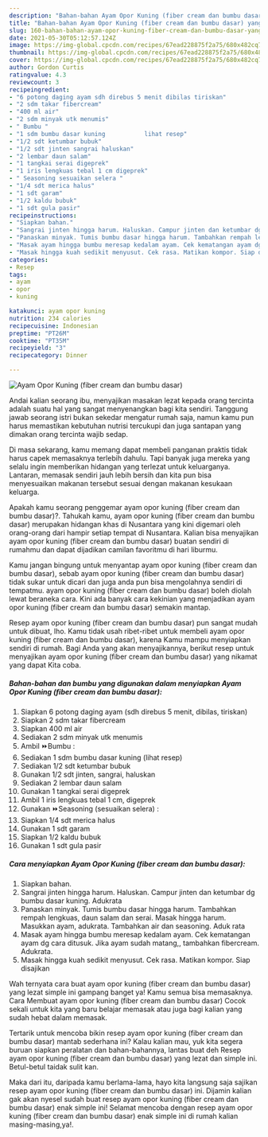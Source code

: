 ```yaml
---
description: "Bahan-bahan Ayam Opor Kuning (fiber cream dan bumbu dasar) yang nikmat dan Mudah Dibuat"
title: "Bahan-bahan Ayam Opor Kuning (fiber cream dan bumbu dasar) yang nikmat dan Mudah Dibuat"
slug: 160-bahan-bahan-ayam-opor-kuning-fiber-cream-dan-bumbu-dasar-yang-nikmat-dan-mudah-dibuat
date: 2021-05-30T05:12:57.124Z
image: https://img-global.cpcdn.com/recipes/67ead228875f2a75/680x482cq70/ayam-opor-kuning-fiber-cream-dan-bumbu-dasar-foto-resep-utama.jpg
thumbnail: https://img-global.cpcdn.com/recipes/67ead228875f2a75/680x482cq70/ayam-opor-kuning-fiber-cream-dan-bumbu-dasar-foto-resep-utama.jpg
cover: https://img-global.cpcdn.com/recipes/67ead228875f2a75/680x482cq70/ayam-opor-kuning-fiber-cream-dan-bumbu-dasar-foto-resep-utama.jpg
author: Gordon Curtis
ratingvalue: 4.3
reviewcount: 3
recipeingredient:
- "6 potong daging ayam sdh direbus 5 menit dibilas tiriskan"
- "2 sdm takar fibercream"
- "400 ml air"
- "2 sdm minyak utk menumis"
- " Bumbu "
- "1 sdm bumbu dasar kuning           lihat resep"
- "1/2 sdt ketumbar bubuk"
- "1/2 sdt jinten sangrai haluskan"
- "2 lembar daun salam"
- "1 tangkai serai digeprek"
- "1 iris lengkuas tebal 1 cm digeprek"
- " Seasoning sesuaikan selera "
- "1/4 sdt merica halus"
- "1 sdt garam"
- "1/2 kaldu bubuk"
- "1 sdt gula pasir"
recipeinstructions:
- "Siapkan bahan."
- "Sangrai jinten hingga harum. Haluskan. Campur jinten dan ketumbar dg bumbu dasar kuning. Adukrata"
- "Panaskan minyak. Tumis bumbu dasar hingga harum. Tambahkan rempah lengkuas, daun salam dan serai. Masak hingga harum. Masukkan ayam, adukrata. Tambahkan air dan seasoning. Aduk rata"
- "Masak ayam hingga bumbu meresap kedalam ayam. Cek kematangan ayam dg cara ditusuk. Jika ayam sudah matang,, tambahkan fibercream. Adukrata."
- "Masak hingga kuah sedikit menyusut. Cek rasa. Matikan kompor. Siap disajikan"
categories:
- Resep
tags:
- ayam
- opor
- kuning

katakunci: ayam opor kuning 
nutrition: 234 calories
recipecuisine: Indonesian
preptime: "PT26M"
cooktime: "PT35M"
recipeyield: "3"
recipecategory: Dinner

---
```



![Ayam Opor Kuning (fiber cream dan bumbu dasar)](https://img-global.cpcdn.com/recipes/67ead228875f2a75/680x482cq70/ayam-opor-kuning-fiber-cream-dan-bumbu-dasar-foto-resep-utama.jpg)

Andai kalian seorang ibu, menyajikan masakan lezat kepada orang tercinta adalah suatu hal yang sangat menyenangkan bagi kita sendiri. Tanggung jawab seorang istri bukan sekedar mengatur rumah saja, namun kamu pun harus memastikan kebutuhan nutrisi tercukupi dan juga santapan yang dimakan orang tercinta wajib sedap.

Di masa  sekarang, kamu memang dapat membeli panganan praktis tidak harus capek memasaknya terlebih dahulu. Tapi banyak juga mereka yang selalu ingin memberikan hidangan yang terlezat untuk keluarganya. Lantaran, memasak sendiri jauh lebih bersih dan kita pun bisa menyesuaikan makanan tersebut sesuai dengan makanan kesukaan keluarga. 



Apakah kamu seorang penggemar ayam opor kuning (fiber cream dan bumbu dasar)?. Tahukah kamu, ayam opor kuning (fiber cream dan bumbu dasar) merupakan hidangan khas di Nusantara yang kini digemari oleh orang-orang dari hampir setiap tempat di Nusantara. Kalian bisa menyajikan ayam opor kuning (fiber cream dan bumbu dasar) buatan sendiri di rumahmu dan dapat dijadikan camilan favoritmu di hari liburmu.

Kamu jangan bingung untuk menyantap ayam opor kuning (fiber cream dan bumbu dasar), sebab ayam opor kuning (fiber cream dan bumbu dasar) tidak sukar untuk dicari dan juga anda pun bisa mengolahnya sendiri di tempatmu. ayam opor kuning (fiber cream dan bumbu dasar) boleh diolah lewat beraneka cara. Kini ada banyak cara kekinian yang menjadikan ayam opor kuning (fiber cream dan bumbu dasar) semakin mantap.

Resep ayam opor kuning (fiber cream dan bumbu dasar) pun sangat mudah untuk dibuat, lho. Kamu tidak usah ribet-ribet untuk membeli ayam opor kuning (fiber cream dan bumbu dasar), karena Kamu mampu menyiapkan sendiri di rumah. Bagi Anda yang akan menyajikannya, berikut resep untuk menyajikan ayam opor kuning (fiber cream dan bumbu dasar) yang nikamat yang dapat Kita coba.

<!--inarticleads1-->

##### Bahan-bahan dan bumbu yang digunakan dalam menyiapkan Ayam Opor Kuning (fiber cream dan bumbu dasar):

1. Siapkan 6 potong daging ayam (sdh direbus 5 menit, dibilas, tiriskan)
1. Siapkan 2 sdm takar fibercream
1. Siapkan 400 ml air
1. Sediakan 2 sdm minyak utk menumis
1. Ambil  ⏩Bumbu :
1. Sediakan 1 sdm bumbu dasar kuning           (lihat resep)
1. Sediakan 1/2 sdt ketumbar bubuk
1. Gunakan 1/2 sdt jinten, sangrai, haluskan
1. Sediakan 2 lembar daun salam
1. Gunakan 1 tangkai serai digeprek
1. Ambil 1 iris lengkuas tebal 1 cm, digeprek
1. Gunakan  ⏩Seasoning (sesuaikan selera) :
1. Siapkan 1/4 sdt merica halus
1. Gunakan 1 sdt garam
1. Siapkan 1/2 kaldu bubuk
1. Gunakan 1 sdt gula pasir




<!--inarticleads2-->

##### Cara menyiapkan Ayam Opor Kuning (fiber cream dan bumbu dasar):

1. Siapkan bahan.
1. Sangrai jinten hingga harum. Haluskan. Campur jinten dan ketumbar dg bumbu dasar kuning. Adukrata
1. Panaskan minyak. Tumis bumbu dasar hingga harum. Tambahkan rempah lengkuas, daun salam dan serai. Masak hingga harum. Masukkan ayam, adukrata. Tambahkan air dan seasoning. Aduk rata
1. Masak ayam hingga bumbu meresap kedalam ayam. Cek kematangan ayam dg cara ditusuk. Jika ayam sudah matang,, tambahkan fibercream. Adukrata.
1. Masak hingga kuah sedikit menyusut. Cek rasa. Matikan kompor. Siap disajikan




Wah ternyata cara buat ayam opor kuning (fiber cream dan bumbu dasar) yang lezat simple ini gampang banget ya! Kamu semua bisa memasaknya. Cara Membuat ayam opor kuning (fiber cream dan bumbu dasar) Cocok sekali untuk kita yang baru belajar memasak atau juga bagi kalian yang sudah hebat dalam memasak.

Tertarik untuk mencoba bikin resep ayam opor kuning (fiber cream dan bumbu dasar) mantab sederhana ini? Kalau kalian mau, yuk kita segera buruan siapkan peralatan dan bahan-bahannya, lantas buat deh Resep ayam opor kuning (fiber cream dan bumbu dasar) yang lezat dan simple ini. Betul-betul taidak sulit kan. 

Maka dari itu, daripada kamu berlama-lama, hayo kita langsung saja sajikan resep ayam opor kuning (fiber cream dan bumbu dasar) ini. Dijamin kalian gak akan nyesel sudah buat resep ayam opor kuning (fiber cream dan bumbu dasar) enak simple ini! Selamat mencoba dengan resep ayam opor kuning (fiber cream dan bumbu dasar) enak simple ini di rumah kalian masing-masing,ya!.

